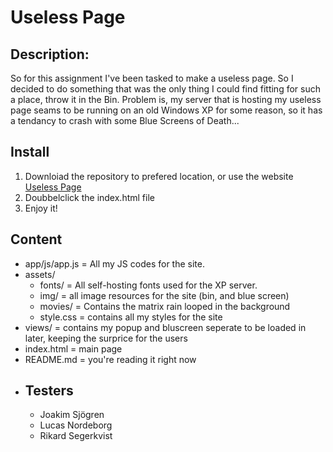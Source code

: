 # Useless Page

<h2>Description:</h2>
So for this assignment I've been tasked to make a useless page.
So I decided to do something that was the only thing I could find fitting for such a place, throw it in the Bin.
Problem is, my server that is hosting my useless page seams to be running on an old Windows XP for some reason, so it has a tendancy to crash with some Blue Screens of Death...

<h2>Install</h2>
<ol>
    <li>Downloiad the repository to prefered location, or use the website 
<a href="https://uselessjs.netlify.app/" target="_Blank">Useless Page</a></li>
    <li>Doubbelclick the index.html file</li>
    <li>Enjoy it!</li>
</ol>


<h2>Content</h2>
<ul>
    <li>app/js/app.js = All my JS codes for the site.</li>
    <li>
        assets/
        <ul>
            <li>fonts/ = All self-hosting fonts used for the XP server.</li>
            <li>img/ = all image resources for the site (bin, and blue screen)</li>
            <li>movies/ = Contains the matrix rain looped in the background</li>
            <li>style.css = contains all my styles for the site</li>
        </ul>
    </li>
    <li>views/ = contains my popup and bluscreen seperate to be loaded in later, keeping the surprice for the users</li>
    <li>index.html = main page</li>
    <li>README.md = you're reading it right now<li>
</ui>


<h2>Testers</h2>

<ul>
    <li>Joakim Sjögren</li>
    <li>Lucas Nordeborg</li>
    <li>Rikard Segerkvist</li>
</ul>


